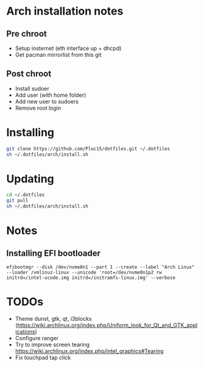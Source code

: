 # Arch installation notes

## Pre chroot

- Setup insternet (eth interface up + dhcpd)
- Get pacman mirrorlist from this git

## Post chroot

- Install sudoer
- Add user (with home folder)
- Add new user to sudoers
- Remove root login

# Installing

```bash
git clone https://github.com/Pluc15/dotfiles.git ~/.dotfiles
sh ~/.dotfiles/arch/install.sh
```

# Updating

```bash
cd ~/.dotfiles
git pull
sh ~/.dotfiles/arch/install.sh
```

# Notes

## Installing EFI bootloader

`efibootmgr --disk /dev/nvme0n1 --part 1 --create --label "Arch Linux" --loader /vmlinuz-linux --unicode 'root=/dev/nvme0n1p2 rw initrd=/intel-ucode.img initrd=/initramfs-linux.img' --verbose`

# TODOs

- Theme dunst, gtk, qt, i3blocks (https://wiki.archlinux.org/index.php/Uniform_look_for_Qt_and_GTK_applications)
- Configure ranger
- Try to improve screen tearing https://wiki.archlinux.org/index.php/intel_graphics#Tearing
- Fix touchpad tap click
